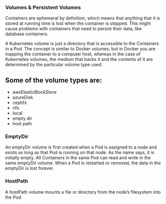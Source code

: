 ### Volumes & Persistent Volumes
Containers are ephemeral by definition, which means that anything that it is stored at running time is lost when the container is stopped. This might cause problems with containers that need to persist their data, like database containers.

A Kubernetes volume is just a directory that is accessible to the Containers in a Pod. The concept is similar to Docker volumes, but in Docker you are mapping the container to a computer host, whereas in the case of Kubernetes volumes, the medium that backs it and the contents of it are determined by the particular volume type used.

Some of the volume types are:
-----------------------------
- awsElasticBlockStore
- azureDisk
- cephfs
- nfs
- local
- empty dir
- host path


### EmptyDir
An emptyDir volume is first created when a Pod is assigned to a node and exists as long as that Pod is running on that node. As the name says, it is initially empty. All Containers in the same Pod can read and write in the same emptyDir volume. When a Pod is restarted or removed, the data in the emptyDir is lost forever.

### HostPath
A hostPath volume mounts a file or directory from the node’s filesystem into the Pod. 








